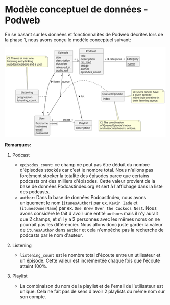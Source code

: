 # Modèle conceptuel de données - Podweb

En se basant sur les données et fonctionnalités de Podweb décrites lors de la phase 1, nous avons conçu le modèle conceptuel suivant:

![mcd](mcd.svg)

**Remarques:**
1. Podcast
	- `episodes_count`: ce champ ne peut pas être déduit du nombre d'épisodes stockés car c'est le nombre total. Nous n'allons pas forcèment stocker la totalité des épisodes parce que certains podcasts ont des milliers d'épisodes. Cette valeur provient de la base de données Podcastindex.org et sert à l'affichage dans la liste des podcasts.
	- `author`: Dans la base de données PodcastIndex, nous avons uniquement le nom (`itunesAuthor`) par ex. `Kevin Zade` et (`itunesOwnerName`) par ex. `One Brew Over the Cuckoos Nest`. Nous avons considéré le fait d'avoir une entité `authors` mais il n'y aurait que 2 champs, et s'il y a 2 personnes avec les mêmes noms on ne pourrait pas les différencier. Nous allons donc juste garder la valeur de `itunesAuthor` dans `author` et cela n'empêche pas la recherche de podcasts par le nom d'auteur.

1. Listening
   - `listening_count` est le nombre total d'écoute entre un utilisateur et un épisode. Cette valeur est incrémentée chaque fois que l'écoute atteint 100%.
1. Playlist
   - La combinaison du nom de la playlist et de l'email de l'utilisateur est unique. Cela ne fait pas de sens d'avoir 2 playlists du même nom sur son compte.
